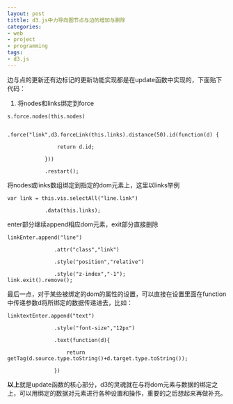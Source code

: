 ```yaml
---
layout: post
tittle: d3.js中力导向图节点与边的增加与删除  
categories:
- web
- project
- programming  
tags:
- d3.js
---
```


边与点的更新还有边标记的更新功能实现都是在update函数中实现的，下面贴下代码：  
1. 将nodes和links绑定到force
```
s.force.nodes(this.nodes)

            .force("link",d3.forceLink(this.links).distance(50).id(function(d) {

                return d.id;

            }))

            .restart();
```
将nodes或links数组绑定到指定的dom元素上，这里以links举例
```
var link = this.vis.selectAll("line.link")

            .data(this.links);
```
enter部分继续append相应dom元素，exit部分直接删除
```
linkEnter.append("line")

               .attr("class","link")

               .style("position","relative")

               .style("z-index","-1");
link.exit().remove();
```
最后一点，对于某些被绑定的dom的属性的设置，可以直接在设置里面在function中传递参数d将所绑定的数据传递进去，比如：
```
linktextEnter.append("text")

               .style("font-size","12px")

               .text(function(d){

                   return getTag(d.source.type.toString()+d.target.type.toString());

               })
```

**以上**就是update函数的核心部分，d3的灵魂就在与将dom元素与数据的绑定之上，可以用绑定的数据对元素进行各种设置和操作，重要的之后想起来再做补充。

